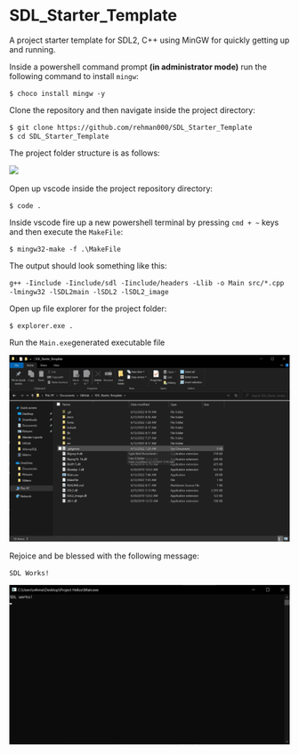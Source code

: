 # SDL_Starter_Template

A project starter template for SDL2, C++ using MinGW for quickly getting up and running. 

Inside a powershell command prompt **(in administrator mode)** run the following command to install ```mingw```: 

    $ choco install mingw -y
    
Clone the repository and then navigate inside the project directory: 

    $ git clone https://github.com/rehman000/SDL_Starter_Template
    $ cd SDL_Starter_Template

The project folder structure is as follows:

![](docs/folder_structure)

Open up vscode inside the project repository directory:
    
    $ code .

Inside vscode fire up a new powershell terminal by pressing ```cmd + ~``` keys and then execute the ```MakeFile```: 

    $ mingw32-make -f .\MakeFile

The output should look something like this:

    g++ -Iinclude -Iinclude/sdl -Iinclude/headers -Llib -o Main src/*.cpp -lmingw32 -lSDL2main -lSDL2 -lSDL2_image

Open up file explorer for the project folder:

    $ explorer.exe .

Run the ```Main.exe```generated executable file 

![File Structure Final Result](docs/final_result.jpg)

Rejoice and be blessed with the following message:

    SDL Works!

![Success](docs/success_message.jpg)
